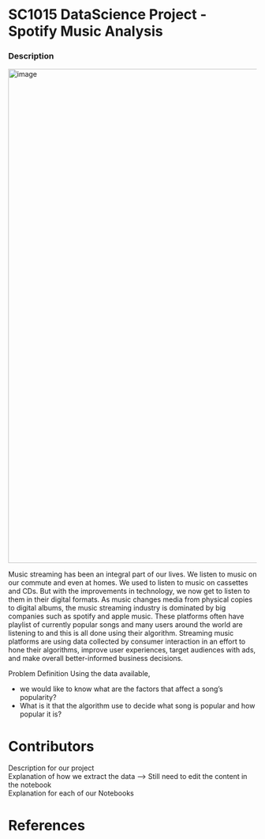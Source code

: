 # SC1015 DataScience Project - Spotify Music Analysis

### Description  
<img width="1000" alt="image" src="https://user-images.githubusercontent.com/90097030/164615136-60684cdc-bec6-428e-bd1c-d0afde7ac777.png">

Music streaming has been an integral part of our lives. We listen to music on our commute and even at homes. We used to listen to music on cassettes and CDs. But with the improvements in technology, we now get to listen to them in their digital formats. As music changes media from physical copies to digital albums, the music streaming industry is dominated by big companies such as spotify and apple music. These platforms often have playlist of currently popular songs and many users around the world are listening to and this is all done using their algorithm. Streaming music platforms are using data collected by consumer interaction in an effort to hone their algorithms, improve user experiences, target audiences with ads, and make overall better-informed business decisions. 

Problem Definition
Using the data available,
- we would like to know what are the factors that affect a song’s popularity? 
- What is it that the algorithm use to decide what song is popular and how popular it is? 



# Contributors  
Description for our project  
Explanation of how we extract the data  --> Still need to edit the content in the notebook  
Explanation for each of our Notebooks  
# References

